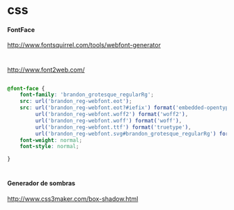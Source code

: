 # css

#### FontFace
http://www.fontsquirrel.com/tools/webfont-generator
#
http://www.font2web.com/

```css

@font-face {
    font-family: 'brandon_grotesque_regularRg';
    src: url('brandon_reg-webfont.eot');
    src: url('brandon_reg-webfont.eot?#iefix') format('embedded-opentype'),
         url('brandon_reg-webfont.woff2') format('woff2'),
         url('brandon_reg-webfont.woff') format('woff'),
         url('brandon_reg-webfont.ttf') format('truetype'),
         url('brandon_reg-webfont.svg#brandon_grotesque_regularRg') format('svg');
    font-weight: normal;
    font-style: normal;

}
```
#
#### Generador de sombras
http://www.css3maker.com/box-shadow.html
